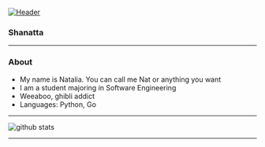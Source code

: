 [![Header](https://github.com/shanatta/shanatta/raw/master/profile.gif)](https://www.google.com/url?sa=i&url=https%3A%2F%2Fid.pinterest.com%2Fpin%2F820007044648330737%2F&psig=AOvVaw3IEBHNzZCSFm2xeLT7SOJA&ust=1680840635437000&source=images&cd=vfe&ved=0CA8QjRxqFwoTCIil9rixlP4CFQAAAAAdAAAAABAg)





### Shanatta 
---------------------------------------------------------------------------------------------------------------------------------------------------------------------------------
### About

- My name is Natalia. You can call me Nat or anything you want
- I am a student majoring in Software Engineering
- Weeaboo, ghibli addict
- Languages: Python, Go

---------------------------------------------------------------------------------------------------------------------------------------------------------------------------------

![github stats](https://github-readme-stats.vercel.app/api?username=Shanatta&show_icons=true)

---------------------------------------------------------------------------------------------------------------------------------------------------------------------------------

